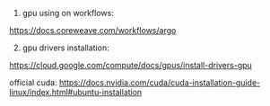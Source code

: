 1. gpu using on workflows:

https://docs.coreweave.com/workflows/argo

2. gpu drivers installation:

https://cloud.google.com/compute/docs/gpus/install-drivers-gpu

official cuda:
https://docs.nvidia.com/cuda/cuda-installation-guide-linux/index.html#ubuntu-installation
